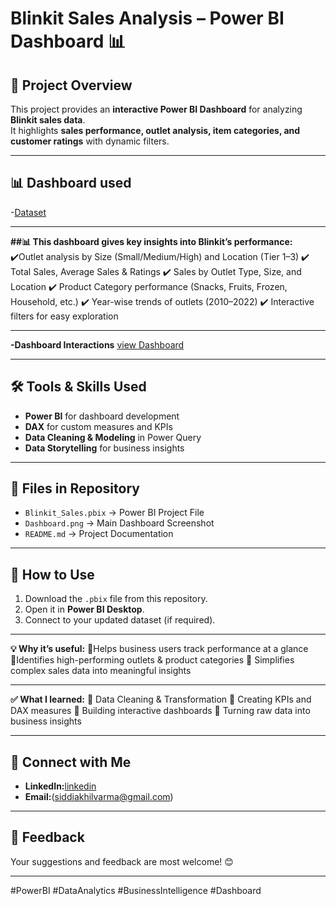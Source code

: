 # Blinkit Sales Analysis – Power BI Dashboard 📊

## 📌 Project Overview  
This project provides an **interactive Power BI Dashboard** for analyzing **Blinkit sales data**.  
It highlights **sales performance, outlet analysis, item categories, and customer ratings** with dynamic filters.

---

## 📊 Dashboard used  
-<a href="https://github.com/Akhilvarma377/Data-Analysis-Dashboard/blob/main/BlinkIT%20Grocery%20Data.csv">Dataset</a>

---

**##📊 This dashboard gives key insights into Blinkit’s performance:**
 ✔️Outlet analysis by Size (Small/Medium/High) and Location (Tier 1–3)
 ✔️ Total Sales, Average Sales & Ratings
 ✔️ Sales by Outlet Type, Size, and Location
 ✔️ Product Category performance (Snacks, Fruits, Frozen, Household, etc.)
 ✔️ Year-wise trends of outlets (2010–2022)
 ✔️ Interactive filters for easy exploration
 
---

**-Dashboard Interactions**
<a href="https://github.com/Akhilvarma377/Data-Analysis-Dashboard/blob/main/Screenshot%202025-08-28%20210852.png">view Dashboard</a>

---

## 🛠 Tools & Skills Used  
- **Power BI** for dashboard development  
- **DAX** for custom measures and KPIs  
- **Data Cleaning & Modeling** in Power Query  
- **Data Storytelling** for business insights
  
---

  ## 📂 Files in Repository  
- `Blinkit_Sales.pbix` → Power BI Project File  
- `Dashboard.png` → Main Dashboard Screenshot  
- `README.md` → Project Documentation  

---

## 🚀 How to Use  
1. Download the `.pbix` file from this repository.  
2. Open it in **Power BI Desktop**.  
3. Connect to your updated dataset (if required).  

---

**💡 Why it’s useful:**
 🔹Helps business users track performance at a glance
 🔹Identifies high-performing outlets & product categories
 🔹 Simplifies complex sales data into meaningful insights
 
---

**✅ What I learned:**
 🔹 Data Cleaning & Transformation
 🔹 Creating KPIs and DAX measures
 🔹 Building interactive dashboards
 🔹 Turning raw data into business insights

 ---

 ## 🔗 Connect with Me  
- **LinkedIn:**<a href="https://www.linkedin.com/in/akhilvarma8/">linkedin </a>
-  **Email:**(siddiakhilvarma@gmail.com)

  ---

  ## 📢 Feedback  
Your suggestions and feedback are most welcome! 😊  

---

#PowerBI #DataAnalytics #BusinessIntelligence #Dashboard



